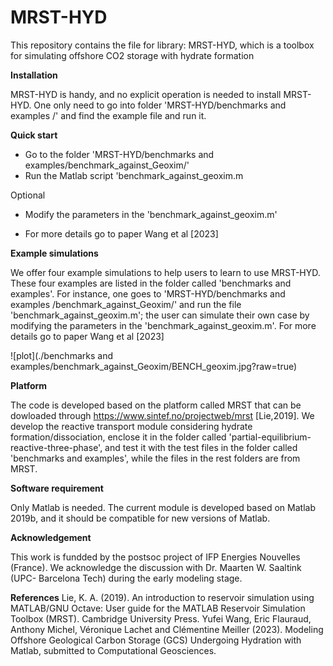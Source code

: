 # MRST-HYD

This repository contains the file for library: MRST-HYD, which is a toolbox for simulating offshore CO2 storage with hydrate formation


**Installation**

MRST-HYD is handy, and no explicit operation is needed to install MRST-HYD. One only need to go into folder 'MRST-HYD/benchmarks and examples
/' and find the example file and run it.

**Quick start**

* Go to the folder 'MRST-HYD/benchmarks and examples/benchmark_against_Geoxim/'
* Run the Matlab script 'benchmark_against_geoxim.m

Optional 
*  Modify the parameters in the 'benchmark_against_geoxim.m'

*  For more details go to paper Wang et al [2023]

**Example simulations**

We offer four example simulations to help users to learn to use MRST-HYD. These four examples are listed in the folder called 'benchmarks and examples'. For instance, one goes to 'MRST-HYD/benchmarks and examples
/benchmark_against_Geoxim/' and run the file 'benchmark_against_geoxim.m'; the user can simulate their own case by modifying the parameters in the 'benchmark_against_geoxim.m'. For more details go to paper Wang et al [2023]

![plot](./benchmarks and examples/benchmark_against_Geoxim/BENCH_geoxim.jpg?raw=true)

**Platform**

The code is developed based on the platform called MRST that can be dowloaded through https://www.sintef.no/projectweb/mrst [Lie,2019]. We develop the reactive transport module considering hydrate formation/dissociation,  enclose it in the folder called 'partial-equilibrium-reactive-three-phase', and test it with the test files in the folder called 'benchmarks and examples', while the files in the rest folders are from  MRST.

**Software requirement**

Only Matlab is needed. The current module is developed based on Matlab 2019b, and it should be compatible for new versions of Matlab. 

**Acknowledgement**

This work is fundded by the postsoc project of IFP Energies Nouvelles (France). We acknowledge the discussion with Dr. Maarten W. Saaltink (UPC- Barcelona Tech) during the early modeling stage.

**References**
Lie, K. A. (2019). An introduction to reservoir simulation using MATLAB/GNU Octave: User guide for the MATLAB Reservoir Simulation Toolbox (MRST). Cambridge University Press.
Yufei Wang, Eric Flauraud, Anthony Michel, Véronique Lachet and Clémentine Meiller (2023). Modeling Offshore Geological Carbon Storage (GCS) Undergoing Hydration with Matlab, submitted to Computational Geosciences.
